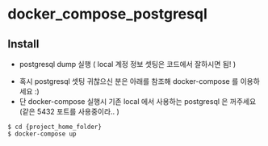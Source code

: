 # docker_compose_postgresql

## Install
* postgresql dump 실행 ( local 계정 정보 셋팅은 코드에서 잘하시면 됨! )
 - 혹시 postgresql 셋팅 귀찮으신 분은 아래를 참조해 docker-compose 를 이용하세요 :)
 - 단 docker-compose 실행시 기존 local 에서 사용하는 postgresql 은 꺼주세요 (같은 5432 포트를 사용중이라.. )
```shell
$ cd {project_home_folder}
$ docker-compose up
```
